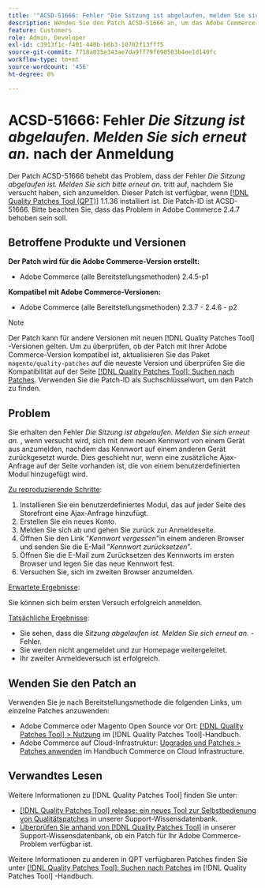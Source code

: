 ```yaml
---
title: '"ACSD-51666: Fehler "Die Sitzung ist abgelaufen, melden Sie sich bitte erneut an." nach der Anmeldung"'
description: Wenden Sie den Patch ACSD-51666 an, um das Adobe Commerce-Problem zu beheben, bei dem der Fehler *Die Sitzung ist abgelaufen ist. Melden Sie sich bitte erneut an.* tritt auf, nachdem Sie sich angemeldet haben.
feature: Customers
role: Admin, Developer
exl-id: c3913f1c-f401-440b-b6b3-10702f13fff5
source-git-commit: 7718a835e343ae7da9ff79f690503b4ee1d140fc
workflow-type: tm+mt
source-wordcount: '456'
ht-degree: 0%

---
```


# ACSD-51666: Fehler *Die Sitzung ist abgelaufen. Melden Sie sich erneut an.* nach der Anmeldung

Der Patch ACSD-51666 behebt das Problem, dass der Fehler *Die Sitzung abgelaufen ist. Melden Sie sich bitte erneut an.* tritt auf, nachdem Sie versucht haben, sich anzumelden. Dieser Patch ist verfügbar, wenn [[!DNL Quality Patches Tool (QPT)]](/help/announcements/adobe-commerce-announcements/magento-quality-patches-released-new-tool-to-self-serve-quality-patches.md) 1.1.36 installiert ist. Die Patch-ID ist ACSD-51666. Bitte beachten Sie, dass das Problem in Adobe Commerce 2.4.7 behoben sein soll.

## Betroffene Produkte und Versionen

**Der Patch wird für die Adobe Commerce-Version erstellt:**

* Adobe Commerce (alle Bereitstellungsmethoden) 2.4.5-p1

**Kompatibel mit Adobe Commerce-Versionen:**

* Adobe Commerce (alle Bereitstellungsmethoden) 2.3.7 - 2.4.6 - p2

>[!NOTE]
>
>Der Patch kann für andere Versionen mit neuen [!DNL Quality Patches Tool] -Versionen gelten. Um zu überprüfen, ob der Patch mit Ihrer Adobe Commerce-Version kompatibel ist, aktualisieren Sie das Paket `magento/quality-patches` auf die neueste Version und überprüfen Sie die Kompatibilität auf der Seite [[!DNL Quality Patches Tool]: Suchen nach Patches](https://experienceleague.adobe.com/tools/commerce-quality-patches/index.html). Verwenden Sie die Patch-ID als Suchschlüsselwort, um den Patch zu finden.

## Problem

Sie erhalten den Fehler *Die Sitzung ist abgelaufen. Melden Sie sich erneut an.* , wenn versucht wird, sich mit dem neuen Kennwort von einem Gerät aus anzumelden, nachdem das Kennwort auf einem anderen Gerät zurückgesetzt wurde. Dies geschieht nur, wenn eine zusätzliche Ajax-Anfrage auf der Seite vorhanden ist, die von einem benutzerdefinierten Modul hinzugefügt wird.

<u>Zu reproduzierende Schritte</u>:

1. Installieren Sie ein benutzerdefiniertes Modul, das auf jeder Seite des Storefront eine Ajax-Anfrage hinzufügt.
1. Erstellen Sie ein neues Konto.
1. Melden Sie sich ab und gehen Sie zurück zur Anmeldeseite.
1. Öffnen Sie den Link &quot;*Kennwort vergessen*&quot;in einem anderen Browser und senden Sie die E-Mail &quot;*Kennwort zurücksetzen*&quot;.
1. Öffnen Sie die E-Mail zum Zurücksetzen des Kennworts im ersten Browser und legen Sie das neue Kennwort fest.
1. Versuchen Sie, sich im zweiten Browser anzumelden.

<u>Erwartete Ergebnisse</u>:

Sie können sich beim ersten Versuch erfolgreich anmelden.

<u>Tatsächliche Ergebnisse</u>:

* Sie sehen, dass die *Sitzung abgelaufen ist. Melden Sie sich erneut an.* -Fehler.
* Sie werden nicht angemeldet und zur Homepage weitergeleitet.
* Ihr zweiter Anmeldeversuch ist erfolgreich.

## Wenden Sie den Patch an

Verwenden Sie je nach Bereitstellungsmethode die folgenden Links, um einzelne Patches anzuwenden:

* Adobe Commerce oder Magento Open Source vor Ort: [[!DNL Quality Patches Tool] > Nutzung](https://experienceleague.adobe.com/docs/commerce-operations/tools/quality-patches-tool/usage.html) im [!DNL Quality Patches Tool]-Handbuch.
* Adobe Commerce auf Cloud-Infrastruktur: [Upgrades und Patches > Patches anwenden](https://experienceleague.adobe.com/docs/commerce-cloud-service/user-guide/develop/upgrade/apply-patches.html) im Handbuch Commerce on Cloud Infrastructure.

## Verwandtes Lesen

Weitere Informationen zu [!DNL Quality Patches Tool] finden Sie unter:

* [[!DNL Quality Patches Tool] release: ein neues Tool zur Selbstbedienung von Qualitätspatches](/help/announcements/adobe-commerce-announcements/magento-quality-patches-released-new-tool-to-self-serve-quality-patches.md) in unserer Support-Wissensdatenbank.
* [Überprüfen Sie anhand von  [!DNL Quality Patches Tool]](/help/support-tools/patches-available-in-qpt-tool/check-patch-for-magento-issue-with-magento-quality-patches.md) in unserer Support-Wissensdatenbank, ob ein Patch für Ihr Adobe Commerce-Problem verfügbar ist.

Weitere Informationen zu anderen in QPT verfügbaren Patches finden Sie unter [[!DNL Quality Patches Tool]: Suchen nach Patches](https://experienceleague.adobe.com/tools/commerce-quality-patches/index.html) im [!DNL Quality Patches Tool] -Handbuch.

